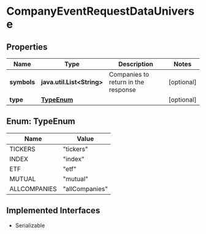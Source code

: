 

# CompanyEventRequestDataUniverse


## Properties

Name | Type | Description | Notes
------------ | ------------- | ------------- | -------------
**symbols** | **java.util.List&lt;String&gt;** | Companies to return in the response |  [optional]
**type** | [**TypeEnum**](#TypeEnum) |  |  [optional]



## Enum: TypeEnum

Name | Value
---- | -----
TICKERS | &quot;tickers&quot;
INDEX | &quot;index&quot;
ETF | &quot;etf&quot;
MUTUAL | &quot;mutual&quot;
ALLCOMPANIES | &quot;allCompanies&quot;


## Implemented Interfaces

* Serializable


